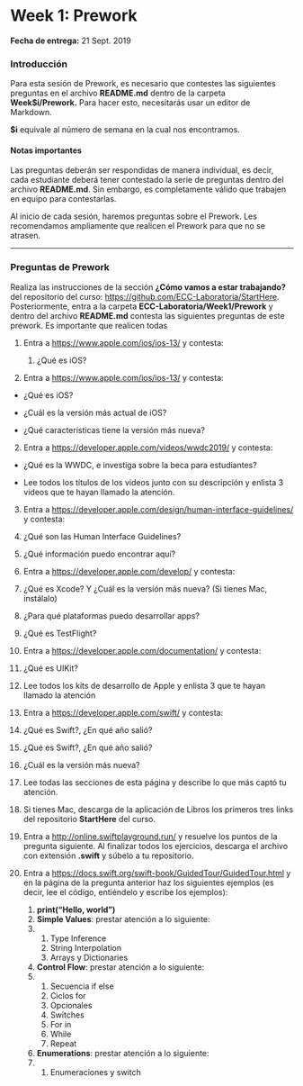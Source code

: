 # Week 1: Prework

**Fecha de entrega:** 21 Sept. 2019 

### Introducción 

Para esta sesión de Prework, es necesario que contestes las siguientes preguntas en el archivo **README.md** dentro de la carpeta **Week$i/Prework.** Para hacer esto, necesitarás usar un editor de Markdown. 

**$i** equivale al número de semana en la cual nos encontramos. 

#### **Notas importantes** 

Las preguntas deberán ser respondidas de manera individual, es decir, cada estudiante deberá tener contestado la serie de preguntas dentro del  archivo **README.md**. Sin embargo, es completamente válido que trabajen en equipo para contestarlas. 

Al inicio de cada sesión, haremos preguntas sobre el Prework. Les recomendamos ampliamente que realicen el Prework para que no se atrasen. 

---

### Preguntas de Prework 

Realiza las instrucciones de la sección **¿Cómo vamos a estar trabajando?** del repositorio del curso: https://github.com/ECC-Laboratoria/StartHere. Posteriormente, entra a la carpeta **ECC-Laboratoria/Week1/Prework** y dentro del archivo **README.md** contesta las siguientes preguntas de este prework. Es importante que realicen todas 

1. Entra a https://www.apple.com/ios/ios-13/ y contesta:
   1. ¿Qué es iOS?



1. Entra a https://www.apple.com/ios/ios-13/ y contesta:

  - ¿Qué es iOS?

  - ¿Cuál es la versión más actual de iOS?

  - ¿Qué características tiene la versión más nueva?

2. Entra a https://developer.apple.com/videos/wwdc2019/ y contesta: 

  - ¿Qué es la WWDC, e investiga sobre la beca para estudiantes?

  - Lee todos los títulos de los videos junto con su descripción y enlista 3 videos que te hayan llamado la atención. 

3. Entra a https://developer.apple.com/design/human-interface-guidelines/ y contesta: 

  1. ¿Qué son las Human Interface Guidelines?

  2. ¿Qué información puedo encontrar aquí?

4. Entra a https://developer.apple.com/develop/ y contesta: 

  1. ¿Qué es Xcode? Y ¿Cuál es la versión más nueva? (Si tienes Mac, instálalo) 

  2. ¿Para qué plataformas puedo desarrollar apps?

  3. ¿Qué es TestFlight?

5. Entra a https://developer.apple.com/documentation/ y contesta: 

  1. ¿Qué es UIKit?

  2. Lee todos los kits de desarrollo de Apple y enlista 3 que te hayan llamado la atención

6. Entra a https://developer.apple.com/swift/ y contesta: 

  1. ¿Qué es Swift?, ¿En qué año salió?
  2. ¿Qué es Swift?, ¿En qué año salió?

  2. ¿Cuál es la versión más nueva?

  3. Lee todas las secciones de esta página y describe lo que más captó tu atención. 

7. Si tienes Mac, descarga de la aplicación de Libros los primeros tres links del repositorio **StartHere** del curso. 

8. Entra a http://online.swiftplayground.run/ y resuelve los puntos de la pregunta siguiente. Al finalizar todos los ejercicios, descarga el archivo con extensión **.swift** y súbelo a tu repositorio.

9. Entra a https://docs.swift.org/swift-book/GuidedTour/GuidedTour.html y en la página de la pregunta anterior haz los siguientes ejemplos (es decir, lee el código, entiéndelo y escribe los ejemplos): 

   1. **print(“Hello, world”)** 
   2. **Simple Values**: prestar atención a lo siguiente: 
   3. 1. Type Inference 
      2. String Interpolation
      3. Arrays y Dictionaries 
   4. **Control Flow**: prestar atención a lo siguiente:
   5. 1. Secuencia if else 
      2. Ciclos for 
      3. Opcionales 
      4. Switches 
      5. For in 
      6. While 
      7. Repeat
   6. **Enumerations**: prestar atención a lo siguiente:
   7. 1. Enumeraciones y switch 

